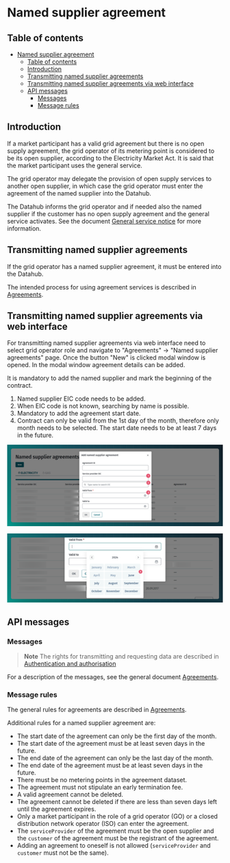 ﻿# Named supplier agreement

## Table of contents

<!-- TOC -->
* [Named supplier agreement](#named-supplier-agreement)
  * [Table of contents](#table-of-contents)
  * [Introduction](#introduction)
  * [Transmitting named supplier agreements](#transmitting-named-supplier-agreements)
  * [Transmitting named supplier agreements via web interface](#transmitting-named-supplier-agreements-via-web-interface)
  * [API messages](#api-messages)
    * [Messages](#messages)
    * [Message rules](#message-rules)
<!-- TOC -->

## Introduction

If a market participant has a valid grid agreement but there is no open supply agreement, the grid operator of its metering point is considered to be its open supplier, according to the Electricity Market Act. It is said that the market participant uses the general service.

The grid operator may delegate the provision of open supply services to another open supplier, in which case the grid operator must enter the agreement of the named supplier into the Datahub.

The Datahub informs the grid operator and if needed also the named supplier if the customer has no open supply agreement and the general service activates. See the document [General service notice](08-general-service-notice.md) for more information.

## Transmitting named supplier agreements

If the grid operator has a named supplier agreement, it must be entered into the Datahub.

The intended process for using agreement services is described in [Agreements](06-agreements.md).

## Transmitting named supplier agreements via web interface

For transmitting named supplier agreements via web interface need to select grid operator role and navigate to "Agreements" -> "Named supplier agreements" page. Once the button "New" is clicked modal window is opened. In the modal window agreement details can be added.

It is mandatory to add the named supplier and mark the beginning of the contract.

1. Named supplier EIC code needs to be added.
2. When EIC code is not known, searching by name is possible.
3. Mandatory to add the agreement start date.
4. Contract can only be valid from the 1st day of the month, therefore only month needs to be selected. The start date needs to be at least 7 days in the future.

![Add agreement](../images/opp-ui/agreement/named-supplier-agreement/add_agreement.png)

![Select start date](../images/opp-ui/agreement/named-supplier-agreement/add_agreement_date.png)

## API messages

### Messages

> **Note**
> The rights for transmitting and requesting data are described in [Authentication and authorisation](03-authentication-and-authorisation.md)

For a description of the messages, see the general document [Agreements](06-agreements.md).

### Message rules

The general rules for agreements are described in [Agreements](06-agreements.md#message-rules).

Additional rules for a named supplier agreement are:

- The start date of the agreement can only be the first day of the month.
- The start date of the agreement must be at least seven days in the future.
- The end date of the agreement can only be the last day of the month.
- The end date of the agreement must be at least seven days in the future.
- There must be no metering points in the agreement dataset.
- The agreement must not stipulate an early termination fee.
- A valid agreement cannot be deleted.
- The agreement cannot be deleted if there are less than seven days left until the agreement expires.
- Only a market participant in the role of a grid operator (GO) or a closed distribution network operator (ISO) can enter the agreement.
- The `serviceProvider` of the agreement must be the open supplier and the `customer` of the agreement must be the registrant of the agreement.
- Adding an agreement to oneself is not allowed (`serviceProvider` and `customer` must not be the same).
